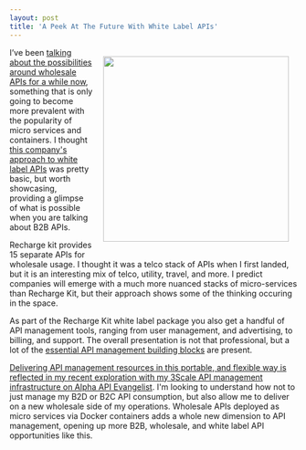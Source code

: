 ```yaml
---
layout: post
title: 'A Peek At The Future With White Label APIs'
---
```

<p><img style="padding: 15px;" src="http://kinlane-productions.s3.amazonaws.com/api-evangelist-site/blog/Mobile-Recharge-API.png" alt="" width="325" align="right" /></p>
<p>I&rsquo;ve been <a href="http://apievangelist.com/2014/01/30/what-will-it-take-to-sell-my-api-as-a-wholesale-resource/">talking about the possibilities around wholesale APIs for a while now</a>, something that is only going to become more prevalent with the popularity of micro services and containers. I thought <a href="http://www.rechargkit.com/white-label-api">this company's approach to white label APIs</a> was pretty basic, but worth showcasing, providing a glimpse of what is possible when you are talking about B2B APIs.</p>
<p>Recharge kit provides 15 separate APIs for wholesale usage. I thought it was a telco stack of APIs when I first landed, but it is an interesting mix of telco, utility, travel, and more. I predict companies will emerge with a much more nuanced stacks of micro-services than Recharge Kit, but their approach shows some of the thinking occuring in the space.</p>
<p>As part of the Recharge Kit white label package you also get a handful of API management tools, ranging from user management, and advertising, to billing, and support. The overall presentation is not that professional, but a lot of the <a href="http://management.apievangelist.com/building-blocks.html">essential API management building blocks</a> are present.&nbsp;</p>
<p><a href="http://alpha.apievangelist.com/2015/02/26/making-my-3scale-api-management-portable-with-a-containerized-microservices/">Delivering API management resources in this portable, and flexible way is reflected in my recent exploration with my 3Scale API management infrastructure on Alpha API Evangelist</a>. I'm looking to understand how not to just manage my B2D or B2C API consumption, but also allow me to deliver on a new wholesale side of my operations. Wholesale APIs deployed as micro services via Docker containers adds a whole new dimension to API management, opening up more B2B, wholesale, and white label API opportunities like this.</p>